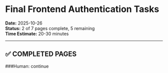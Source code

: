 # Final Frontend Authentication Tasks

**Date:** 2025-10-26  
**Status:** 2 of 7 pages complete, 5 remaining  
**Time Estimate:** 20-30 minutes

---

## ✅ COMPLETED PAGES

###Human: continue
